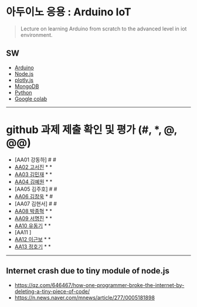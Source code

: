 # 아두이노 응용 : Arduino IoT
> Lecture on learning Arduino from scratch to the advanced level in iot environment.

## SW
- [Arduino](https://www.arduino.cc/)
- [Node.js](https://nodejs.org/ko/)
- [plotly.js](https://plot.ly/)
- [MongoDB](https://www.mongodb.com/download-center#community)
- [Python](https://www.anaconda.com)
- [Google colab](https://colab.research.google.com/)
---

# github 과제 제출 확인 및 평가 (#, *, @, @@)
- [AA01	강동하] # #
- [AA02	고서진](https://github.com/spaceko126/AA02) * *
- [AA03	김민재](https://github.com/AR23-KMJ/aa03) * *
- [AA04	김예원](https://github.com/yewon1621/aa04) * *
- [AA05	김주호] # #
- [AA06 김창욱](https://github.com/HM0007/AA06) * #
- [AA07	김현서] # #
- [AA08 박종혁](https://github.com/Park-Jong-Hyeok/aa08) * *
- [AA09	서명진](https://github.com/smj3343/aa09) * *
- [AA10	유동기](https://github.com/wtfwtfs/aa10) * *
- [AA11	]
- [AA12 이근보](https://github.com/GuenBoLee/aa12) * *
- [AA13	정호기](https://github.com/JeongHogi/AA13) * *

---
## Internet crash due to tiny module of node.js
* https://qz.com/646467/how-one-programmer-broke-the-internet-by-deleting-a-tiny-piece-of-code/
* https://n.news.naver.com/mnews/article/277/0005181898

